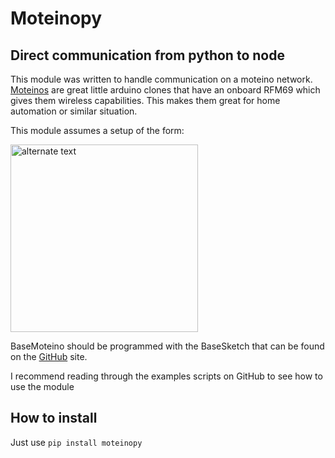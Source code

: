 Moteinopy
=========

Direct communication from python to node
----------------------------------------

This module was written to handle communication on a moteino network. [Moteinos] are great little arduino clones that have an onboard RFM69 which gives them wireless capabilities. This makes them great for home automation or similar situation.

This module assumes a setup of the form:

<img src="http://i.imgur.com/Ql9gJXe.png" alt="alternate text" width="300" height="300" />

BaseMoteino should be programmed with the BaseSketch that can be found on the [GitHub] site. 

I recommend reading through the examples scripts on GitHub to see how to use the module

How to install
--------------

Just use `pip install moteinopy`

  [Moteinos]: http://lowpowerlab.com/moteino
  [GitHub]: https://github.com/Steinarr134/moteinopy

